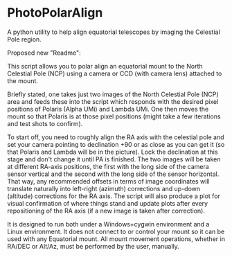 # PhotoPolarAlign
A python utility to help align equatorial telescopes by imaging the Celestial Pole region.


Proposed new "Readme":

This script allows you to polar align an equatorial mount to the North Celestial Pole (NCP) using a camera or CCD (with camera lens) attached to the mount.

Briefly stated, one takes just two images of the North Celestial Pole (NCP) area and feeds these into the script which responds with the desired pixel positions of Polaris (Alpha UMi) and Lambda UMi. One then moves the mount so that Polaris is at those pixel positions (might take a few iterations and test shots to confirm).

To start off, you need to roughly align the RA axis with the celestial pole and set your camera pointing to declination +90 or as close as you can get it (so that Polaris and Lambda will be in the picture). Lock the declination at this stage and don't change it until PA is finished. The two images will be taken at different RA-axis positions, the first with the long side of the camera sensor vertical and the second with the long side of the sensor horizontal. That way, any recommended offsets in terms of image coordinates will translate naturally into left-right (azimuth) corrections and up-down (altitude) corrections for the RA axis. The script will also produce a plot for visual confirmation of where things stand and update plots after every repositioning of the RA axis (if a new image is taken after correction).

It is designed to run both under a Windows+cygwin environment and a Linux environment. It does not connect to or control your mount so it can be used with any Equatorial mount. All mount movement operations, whether in RA/DEC or Alt/Az, must be performed by the user, manually.
